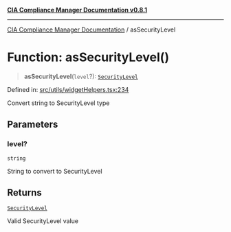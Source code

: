 [**CIA Compliance Manager Documentation v0.8.1**](../README.md)

***

[CIA Compliance Manager Documentation](../globals.md) / asSecurityLevel

# Function: asSecurityLevel()

> **asSecurityLevel**(`level`?): [`SecurityLevel`](../type-aliases/SecurityLevel.md)

Defined in: [src/utils/widgetHelpers.tsx:234](https://github.com/Hack23/cia-compliance-manager/blob/4236f4375d9cfb0505c191818eeb5443ec527132/src/utils/widgetHelpers.tsx#L234)

Convert string to SecurityLevel type

## Parameters

### level?

`string`

String to convert to SecurityLevel

## Returns

[`SecurityLevel`](../type-aliases/SecurityLevel.md)

Valid SecurityLevel value
